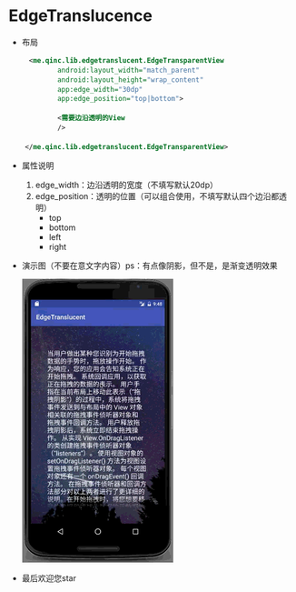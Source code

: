 # EdgeTranslucence
	
* 布局

```xml
     <me.qinc.lib.edgetranslucent.EdgeTransparentView
            android:layout_width="match_parent"
            android:layout_height="wrap_content"
            app:edge_width="30dp"
            app:edge_position="top|bottom">
            
            <需要边沿透明的View
            />
            
    </me.qinc.lib.edgetranslucent.EdgeTransparentView>
```

* 属性说明
  1. edge_width：边沿透明的宽度（不填写默认20dp）
  2. edge_position：透明的位置（可以组合使用，不填写默认四个边沿都透明）
       * top
       * bottom
       * left
       * right


* 演示图（不要在意文字内容）ps：有点像阴影，但不是，是渐变透明效果

	![Image](image/image.gif)

* 最后欢迎您star
